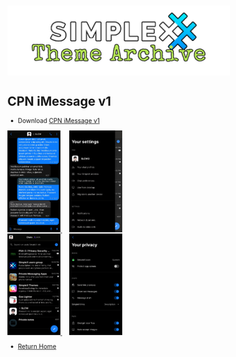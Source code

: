 ![SxC Theme Archive Banner](../resources/SxC_themeBanner.png)

# CPN iMessage v1

* Download [CPN iMessage v1](../themes/SxC_CPN_iMessage-v1.theme)

<a href="../screenshots/SxC_CPN_iMessage-v101.jpg" target="_blank">
	<img src="../screenshots/SxC_CPN_iMessage-v101.jpg" width="120">
</a>&nbsp;&nbsp;&nbsp;
<a href="../screenshots/SxC_CPN_iMessage-v102.jpg" target="_blank">
	<img src="../screenshots/SxC_CPN_iMessage-v102.jpg" width="120">
</a>
<br>
<a href="../screenshots/SxC_CPN_iMessage-v103.jpg" target="_blank">
	<img src="../screenshots/SxC_CPN_iMessage-v103.jpg" width="120">
</a>&nbsp;&nbsp;&nbsp;
<a href="../screenshots/SxC_CPN_iMessage-v104.jpg" target="_blank">
	<img src="../screenshots/SxC_CPN_iMessage-v104.jpg" width="120">
</a>

* [Return Home](../)